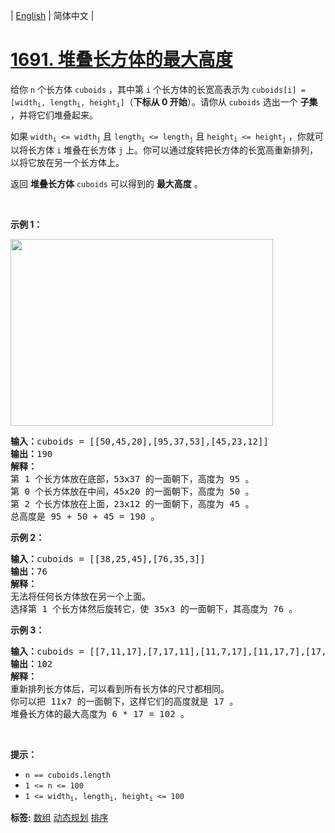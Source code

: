 | [English](README_EN.md) | 简体中文 |

# [1691. 堆叠长方体的最大高度](https://leetcode.cn/problems/maximum-height-by-stacking-cuboids)
<p>给你 <code>n</code> 个长方体 <code>cuboids</code> ，其中第 <code>i</code> 个长方体的长宽高表示为 <code>cuboids[i] = [width<sub>i</sub>, length<sub>i</sub>, height<sub>i</sub>]</code>（<strong>下标从 0 开始</strong>）。请你从 <code>cuboids</code> 选出一个 <strong>子集</strong> ，并将它们堆叠起来。</p>

<p>如果 <code>width<sub>i</sub> <= width<sub>j</sub></code> 且 <code>length<sub>i</sub> <= length<sub>j</sub></code> 且 <code>height<sub>i</sub> <= height<sub>j</sub></code> ，你就可以将长方体 <code>i</code> 堆叠在长方体 <code>j</code> 上。你可以通过旋转把长方体的长宽高重新排列，以将它放在另一个长方体上。</p>

<p>返回 <strong>堆叠长方体</strong> <code>cuboids</code> 可以得到的 <strong>最大高度</strong> 。</p>

<p> </p>

<p><strong>示例 1：</strong></p>

<p><strong><img alt="" src="https://assets.leetcode-cn.com/aliyun-lc-upload/uploads/2020/12/12/image.jpg" style="width: 420px; height: 299px;" /></strong></p>

<pre>
<strong>输入：</strong>cuboids = [[50,45,20],[95,37,53],[45,23,12]]
<strong>输出：</strong>190
<strong>解释：</strong>
第 1 个长方体放在底部，53x37 的一面朝下，高度为 95 。
第 0 个长方体放在中间，45x20 的一面朝下，高度为 50 。
第 2 个长方体放在上面，23x12 的一面朝下，高度为 45 。
总高度是 95 + 50 + 45 = 190 。
</pre>

<p><strong>示例 2：</strong></p>

<pre>
<strong>输入：</strong>cuboids = [[38,25,45],[76,35,3]]
<strong>输出：</strong>76
<strong>解释：</strong>
无法将任何长方体放在另一个上面。
选择第 1 个长方体然后旋转它，使 35x3 的一面朝下，其高度为 76 。
</pre>

<p><strong>示例 3：</strong></p>

<pre>
<strong>输入：</strong>cuboids = [[7,11,17],[7,17,11],[11,7,17],[11,17,7],[17,7,11],[17,11,7]]
<strong>输出：</strong>102
<strong>解释：</strong>
重新排列长方体后，可以看到所有长方体的尺寸都相同。
你可以把 11x7 的一面朝下，这样它们的高度就是 17 。
堆叠长方体的最大高度为 6 * 17 = 102 。
</pre>

<p> </p>

<p><strong>提示：</strong></p>

<ul>
	<li><code>n == cuboids.length</code></li>
	<li><code>1 <= n <= 100</code></li>
	<li><code>1 <= width<sub>i</sub>, length<sub>i</sub>, height<sub>i</sub> <= 100</code></li>
</ul>

**标签:**  [数组](https://leetcode.cn/tag/array) [动态规划](https://leetcode.cn/tag/dynamic-programming) [排序](https://leetcode.cn/tag/sorting) 